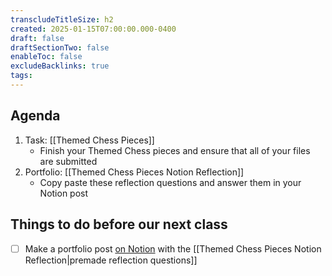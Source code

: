 ```yaml
---
transcludeTitleSize: h2
created: 2025-01-15T07:00:00.000-0400
draft: false
draftSectionTwo: false
enableToc: false
excludeBacklinks: true
tags:
---
```

## Agenda
1. Task: [[Themed Chess Pieces]]
	- Finish your Themed Chess pieces and ensure that all of your files are submitted
2. Portfolio: [[Themed Chess Pieces Notion Reflection]]
	- Copy paste these reflection questions and answer them in your Notion post

## Things to do before our next class

- [ ] Make a portfolio post [on Notion](https://notion.so) with the [[Themed Chess Pieces Notion Reflection|premade reflection questions]]